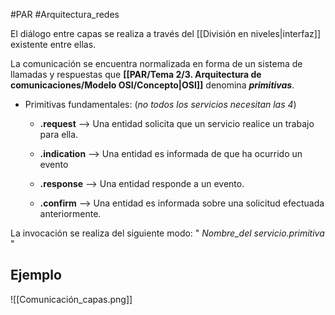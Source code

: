 #PAR #Arquitectura_redes

El diálogo entre capas se realiza a través del [[División en niveles|interfaz]] existente entre ellas. 

La comunicación se encuentra normalizada en forma de un sistema de llamadas y respuestas que __[[PAR/Tema 2/3. Arquitectura de comunicaciones/Modelo OSI/Concepto|OSI]]__ denomina ___primitivas___.

* Primitivas fundamentales: (_no todos los servicios necesitan las 4_)
	
	* __.request__ --> Una entidad solicita que un servicio realice un trabajo para ella. 
	
	* __.indication__ --> Una entidad es informada de que ha ocurrido un evento
	
	* __.response__ --> Una entidad responde a un evento.
	
	* __.confirm__ --> Una entidad es informada sobre una solicitud efectuada anteriormente. 

La invocación se realiza del siguiente modo: " _Nombre_del servicio.primitiva_ " 

## Ejemplo

![[Comunicación_capas.png]]